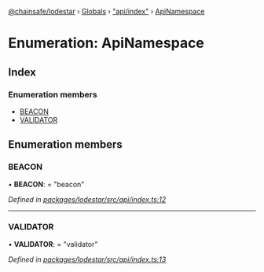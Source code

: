 [@chainsafe/lodestar](../README.md) › [Globals](../globals.md) › ["api/index"](../modules/_api_index_.md) › [ApiNamespace](_api_index_.apinamespace.md)

# Enumeration: ApiNamespace

## Index

### Enumeration members

* [BEACON](_api_index_.apinamespace.md#beacon)
* [VALIDATOR](_api_index_.apinamespace.md#validator)

## Enumeration members

###  BEACON

• **BEACON**: = "beacon"

*Defined in [packages/lodestar/src/api/index.ts:12](https://github.com/ChainSafe/lodestar/blob/aa20a3bfb/packages/lodestar/src/api/index.ts#L12)*

___

###  VALIDATOR

• **VALIDATOR**: = "validator"

*Defined in [packages/lodestar/src/api/index.ts:13](https://github.com/ChainSafe/lodestar/blob/aa20a3bfb/packages/lodestar/src/api/index.ts#L13)*
